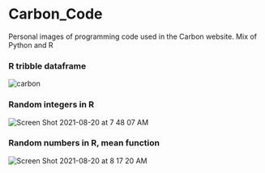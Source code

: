 # Carbon_Code

Personal images of programming code used in the Carbon website. Mix of Python and R

### R tribble dataframe
![carbon](https://user-images.githubusercontent.com/55933131/137225359-cf171a94-0d79-4dd2-877c-07c230f45144.png)

### Random integers in R
![Screen Shot 2021-08-20 at 7 48 07 AM](https://user-images.githubusercontent.com/55933131/137226650-b65c3fb8-d654-4319-b892-06c3f119d760.png)

### Random numbers in R, mean function 
![Screen Shot 2021-08-20 at 8 17 20 AM](https://user-images.githubusercontent.com/55933131/137226930-6ff48c5f-3c97-4556-91ae-c4b04ccc0eb3.png)






